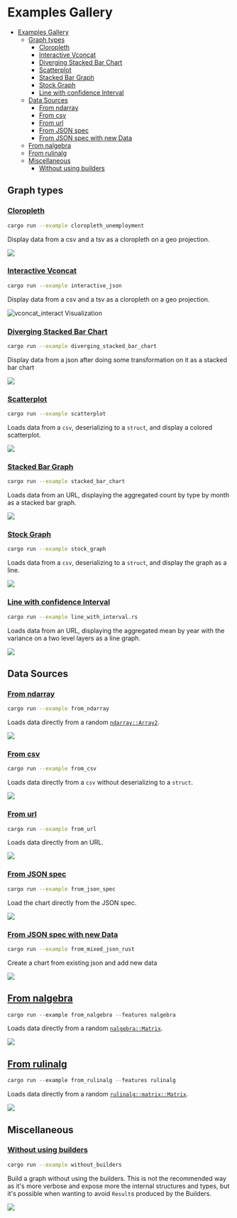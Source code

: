 # Examples Gallery

- [Examples Gallery](#examples-gallery)
  - [Graph types](#graph-types)
    - [Cloropleth](#cloropleth)
    - [Interactive Vconcat](#interactive-vconcat)
    - [Diverging Stacked Bar Chart](#diverging-stacked-bar-chart)
    - [Scatterplot](#scatterplot)
    - [Stacked Bar Graph](#stacked-bar-graph)
    - [Stock Graph](#stock-graph)
    - [Line with confidence Interval](#line-with-confidence-interval)
  - [Data Sources](#data-sources)
    - [From ndarray](#from-ndarray)
    - [From csv](#from-csv)
    - [From url](#from-url)
    - [From JSON spec](#from-json-spec)
    - [From JSON spec with new Data](#from-json-spec-with-new-data)
  - [From nalgebra](#from-nalgebra)
  - [From rulinalg](#from-rulinalg)
  - [Miscellaneous](#miscellaneous)
    - [Without using builders](#without-using-builders)

## Graph types

### [Cloropleth](https://github.com/procyon-rs/vega_lite_3.rs/blob/master/examples/cloropleth_unemployment.rs)

```bash
cargo run --example cloropleth_unemployment
```

Display data from a csv and a tsv as a cloropleth on a geo projection.

<img src="https://raw.githubusercontent.com/procyon-rs/vega_lite_3.rs/master/examples/res/screens/cloropleth_unemployment.png">

### [Interactive Vconcat](https://github.com/procyon-rs/vega_lite_3.rs/blob/master/examples/vconcat_interactive.rs)

```bash
cargo run --example interactive_json
```

Display data from a csv and a tsv as a cloropleth on a geo projection.

![vconcat_interact Visualization](https://raw.githubusercontent.com/procyon-rs/vega_lite_3.rs/master/examples/res/screens/vconcat_interact.png)

### [Diverging Stacked Bar Chart](https://github.com/procyon-rs/vega_lite_3.rs/blob/master/examples/diverging_stacked_bar_chart.rs)

```bash
cargo run --example diverging_stacked_bar_chart
```

Display data from a json after doing some transformation on it as a stacked bar chart

<img src="https://raw.githubusercontent.com/procyon-rs/vega_lite_3.rs/master/examples/res/screens/diverging_stacked_bar_chart.png">

### [Scatterplot](https://github.com/procyon-rs/vega_lite_3.rs/blob/master/examples/scatterplot.rs)

```bash
cargo run --example scatterplot
```

Loads data from a `csv`, deserializing to a `struct`, and display a colored scatterplot.

<img src="https://raw.githubusercontent.com/procyon-rs/vega_lite_3.rs/master/examples/res/screens/scatterplot.png">

### [Stacked Bar Graph](https://github.com/procyon-rs/vega_lite_3.rs/blob/master/examples/stacked_bar_chart.rs)

```bash
cargo run --example stacked_bar_chart
```

Loads data from an URL, displaying the aggregated count by type by month as a stacked bar graph.

<img src="https://raw.githubusercontent.com/procyon-rs/vega_lite_3.rs/master/examples/res/screens/stacked_bar_chart.png">

### [Stock Graph](https://github.com/procyon-rs/vega_lite_3.rs/blob/master/examples/stock_graph.rs)

```bash
cargo run --example stock_graph
```

Loads data from a `csv`, deserializing to a `struct`, and display the graph as a line.

<img src="https://raw.githubusercontent.com/procyon-rs/vega_lite_3.rs/master/examples/res/screens/stock_graph.png">

### [Line with confidence Interval](https://github.com/procyon-rs/vega_lite_3.rs/blob/master/examples/line_with_interval.rs)

```bash
cargo run --example line_with_interval.rs
```

Loads data from an URL, displaying the aggregated mean by year with the variance on a two level layers as a line graph.

<img src="https://raw.githubusercontent.com/procyon-rs/vega_lite_3.rs/master/examples/res/screens/line_with_interval.png">

## Data Sources

### [From ndarray](https://github.com/procyon-rs/vega_lite_3.rs/blob/master/examples/from_ndarray.rs)

```bash
cargo run --example from_ndarray
```

Loads data directly from a random [`ndarray::Array2`](https://docs.rs/ndarray/latest/ndarray/type.Array2.html).

<img src="https://raw.githubusercontent.com/procyon-rs/vega_lite_3.rs/master/examples/res/screens/from_ndarray.png">

### [From csv](https://github.com/procyon-rs/vega_lite_3.rs/blob/master/examples/from_csv.rs)

```bash
cargo run --example from_csv
```

Loads data directly from a `csv` without deserializing to a `struct`.

<img src="https://raw.githubusercontent.com/procyon-rs/vega_lite_3.rs/master/examples/res/screens/stock_graph.png">

### [From url](https://github.com/procyon-rs/vega_lite_3.rs/blob/master/examples/from_url.rs)

```bash
cargo run --example from_url
```

Loads data directly from an URL.

<img src="https://raw.githubusercontent.com/procyon-rs/vega_lite_3.rs/master/examples/res/screens/stock_graph.png">

### [From JSON spec](https://github.com/procyon-rs/vega_lite_3.rs/blob/master/examples/from_json_spec.rs)

```bash
cargo run --example from_json_spec
```

Load the chart directly from the JSON spec.

<img src="https://raw.githubusercontent.com/procyon-rs/vega_lite_3.rs/master/examples/res/screens/diverging_stacked_bar_chart.png">

### [From JSON spec with new Data](https://github.com/procyon-rs/vega_lite_3.rs/blob/master/examples/from_mixed_json_rust.rs)

```bash
cargo run --example from_mixed_json_rust
```

Create a chart from existing json and add new data

<img src="https://raw.githubusercontent.com/procyon-rs/vega_lite_3.rs/master/examples/res/screens/mixed.png">

## [From nalgebra](https://github.com/procyon-rs/vega_lite_3.rs/blob/master/examples/from_nalgebra.rs)

```rust
cargo run --example from_nalgebra --features nalgebra
```

Loads data directly from a random [`nalgebra::Matrix`](https://docs.rs/nalgebra/0.19.0/nalgebra/index.html).

<img src="https://raw.githubusercontent.com/procyon-rs/vega_lite_3.rs/master/examples/res/screens/rulinalg_nalgebra.png">

## [From rulinalg](https://github.com/procyon-rs/vega_lite_3.rs/blob/master/examples/from_ndarray.rs)

```rust
cargo run --example from_rulinalg --features rulinalg
```

Loads data directly from a random [`rulinalg::matrix::Matrix`](https://athemathmo.github.io/rulinalg/doc/rulinalg/matrix/struct.Matrix.html).

<img src="https://raw.githubusercontent.com/procyon-rs/vega_lite_3.rs/master/examples/res/screens/rulinalg_nalgebra.png">

## Miscellaneous

### [Without using builders](https://github.com/procyon-rs/vega_lite_3.rs/blob/master/examples/without_builders.rs)

```bash
cargo run --example without_builders
```

Build a graph without using the builders. This is not the recommended way as it's more verbose and expose more the
internal structures and types, but it's possible when wanting to avoid `Result`s produced by the Builders.

<img src="https://raw.githubusercontent.com/procyon-rs/vega_lite_3.rs/master/examples/res/screens/stock_graph.png">
